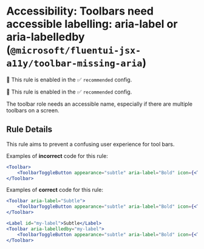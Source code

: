 # Accessibility: Toolbars need accessible labelling: aria-label or aria-labelledby (`@microsoft/fluentui-jsx-a11y/toolbar-missing-aria`)

💼 This rule is enabled in the ✅ `recommended` config.

<!-- end auto-generated rule header -->

💼 This rule is enabled in the ✅ `recommended` config.

<!-- end auto-generated rule header -->

<!-- end auto-generated rule header -->

The toolbar role needs an accessible name, especially if there are multiple toolbars on a screen.

## Rule Details

This rule aims to prevent a confusing user experience for tool bars.

Examples of **incorrect** code for this rule:

```jsx
<Toolbar>
    <ToolbarToggleButton appearance="subtle" aria-label="Bold" icon={<TextBold24Regular />} name="textOptions" value="bold" />
</Toolbar>
```

Examples of **correct** code for this rule:

```jsx
<Toolbar aria-label="Subtle">
    <ToolbarToggleButton appearance="subtle" aria-label="Bold" icon={<TextBold24Regular />} name="textOptions" value="bold" />
</Toolbar>
```

```jsx
<Label id="my-label">Subtle</Label>
<Toolbar aria-labelledby="my-label">
    <ToolbarToggleButton appearance="subtle" aria-label="Bold" icon={<TextBold24Regular />} name="textOptions" value="bold" />
</Toolbar>
```
